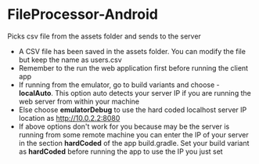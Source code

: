 # FileProcessor-Android
Picks csv file from the assets folder and sends to the server
* A CSV file has been saved in the assets folder. You can modify the file but keep the name as users.csv
* Remember to the run the web application first before running the client app
* If running from the emulator, go to build variants and choose - **localAuto**. This option auto detects your server IP if you 
are running the web server from within your machine 
* Else choose **emulatorDebug** to use the hard coded localhost server IP location as http://10.0.2.2:8080
* If above options don't work for you because may be the server is running from some remote machine you can enter the IP of your 
server in the section **hardCoded** of the app build.gradle. Set your build variant as **hardCoded** before running the app to use the IP you just set


